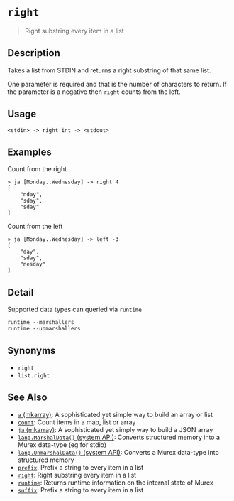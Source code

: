# `right`

> Right substring every item in a list

## Description

Takes a list from STDIN and returns a right substring of that same list.

One parameter is required and that is the number of characters to return. If
the parameter is a negative then `right` counts from the left.

## Usage

```
<stdin> -> right int -> <stdout>
```

## Examples

Count from the right

```
» ja [Monday..Wednesday] -> right 4
[
    "nday",
    "sday",
    "sday"
]
```

Count from the left

```
» ja [Monday..Wednesday] -> left -3
[
    "day",
    "sday",
    "nesday"
]
```

## Detail

Supported data types can queried via `runtime`

```
runtime --marshallers
runtime --unmarshallers
```

## Synonyms

* `right`
* `list.right`


## See Also

* [`a` (mkarray)](../commands/a.md):
  A sophisticated yet simple way to build an array or list
* [`count`](../commands/count.md):
  Count items in a map, list or array
* [`ja` (mkarray)](../commands/ja.md):
  A sophisticated yet simply way to build a JSON array
* [`lang.MarshalData()` (system API)](../apis/lang.MarshalData.md):
  Converts structured memory into a Murex data-type (eg for stdio)
* [`lang.UnmarshalData()` (system API)](../apis/lang.UnmarshalData.md):
  Converts a Murex data-type into structured memory
* [`prefix`](../commands/prefix.md):
  Prefix a string to every item in a list
* [`right`](../commands/right.md):
  Right substring every item in a list
* [`runtime`](../commands/runtime.md):
  Returns runtime information on the internal state of Murex
* [`suffix`](../commands/suffix.md):
  Prefix a string to every item in a list